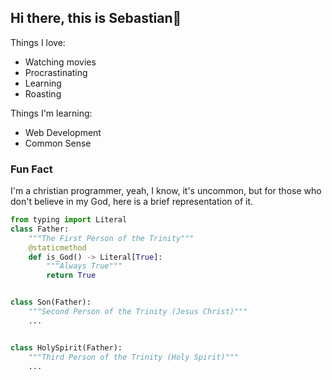 ## Hi there, this is Sebastian👋

Things I love: 
- Watching movies
- Procrastinating
- Learning
- Roasting

Things I'm learning: 
- Web Development
- Common Sense

### Fun Fact
I'm a christian programmer, yeah, I know, it's uncommon, but for those who don't believe in my God, here is a brief representation of it. 
```py
from typing import Literal
class Father:
    """The First Person of the Trinity"""
    @staticmethod
    def is_God() -> Literal[True]:
        """Always True"""
        return True


class Son(Father):
    """Second Person of the Trinity (Jesus Christ)"""
    ...


class HolySpirit(Father):
    """Third Person of the Trinity (Holy Spirit)"""
    ...
```
<!--
**sebastianchess/sebastianchess** is a ✨ _special_ ✨ repository because its `README.md` (this file) appears on your GitHub profile.

Here are some ideas to get you started:

- 🔭 I’m currently working on ...
- 🌱 I’m currently learning ...
- 👯 I’m looking to collaborate on ...
- 🤔 I’m looking for help with ...
- 💬 Ask me about ...
- 📫 How to reach me: ...
- 😄 Pronouns: ...
- ⚡ Fun fact: ...
-->
